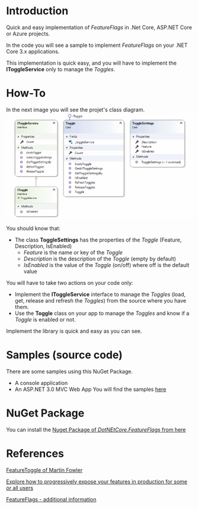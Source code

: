 # Introduction
Quick and easy implementation of *FeatureFlags* in .Net Core, ASP.NET Core or Azure projects.

In the code you will see a sample to implement *FeatureFlags* on your .NET Core 3.x applications.

This implementation is quick easy, and you will have to implement the **IToggleService** only to manage the *Toggles*. 

# How-To
In the next image you will see the projet's class diagram.
![screenshot](https://raw.githubusercontent.com/J0rgeSerran0/FeatureFlags/master/images/class_diagram.png) 

You should know that:
- The class **ToggleSettings** has the properties of the *Toggle* (Feature, Description, IsEnabled)
    - *Feature* is the name or key of the *Toggle*
    - *Description* is the description of the *Toggle* (empty by default)
    - *IsEnabled* is the value of the *Toggle* (on/off) where off is the default value

You will have to take two actions on your code only:
- Implement the **IToggleService** interface to manage the *Toggles* (load, get, release and refresh the *Toggles*) from the source where you have them.
- Use the **Toggle** class on your app to manage the *Toggles* and know if a *Toggle* is enabled or not.

Implement the library is quick and easy as you can see.

# Samples (source code)
There are some samples using this NuGet Package.
- A console application
- An ASP.NET 3.0 MVC Web App
You will find the  samples [here](https://github.com/J0rgeSerran0/FeatureFlags/tree/master/src/Sample)

# NuGet Package
You can install the [Nuget Package of *DotNEtCore.FeatureFlags* from here](https://www.nuget.org/packages/DotNetCore.FeatureFlags/)

# References
[FeatureToggle of Martin Fowler](https://martinfowler.com/bliki/FeatureToggle.html)

[Explore how to progressively expose your features in production for some or all users](https://docs.microsoft.com/en-us/azure/devops/migrate/phase-features-with-feature-flags?view=azure-devops)

[FeatureFlags - additional information](https://featureflags.io/)
